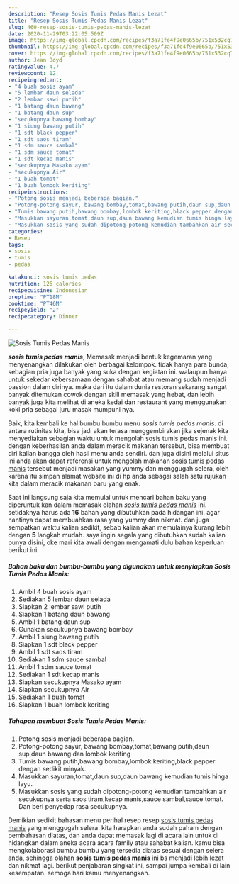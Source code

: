 ```yaml
---
description: "Resep Sosis Tumis Pedas Manis Lezat"
title: "Resep Sosis Tumis Pedas Manis Lezat"
slug: 460-resep-sosis-tumis-pedas-manis-lezat
date: 2020-11-29T03:22:05.509Z
image: https://img-global.cpcdn.com/recipes/f3a71fe4f9e0665b/751x532cq70/sosis-tumis-pedas-manis-foto-resep-utama.jpg
thumbnail: https://img-global.cpcdn.com/recipes/f3a71fe4f9e0665b/751x532cq70/sosis-tumis-pedas-manis-foto-resep-utama.jpg
cover: https://img-global.cpcdn.com/recipes/f3a71fe4f9e0665b/751x532cq70/sosis-tumis-pedas-manis-foto-resep-utama.jpg
author: Jean Boyd
ratingvalue: 4.7
reviewcount: 12
recipeingredient:
- "4 buah sosis ayam"
- "5 lembar daun selada"
- "2 lembar sawi putih"
- "1 batang daun bawang"
- "1 batang daun sup"
- "secukupnya bawang bombay"
- "1 siung bawang putih"
- "1 sdt black pepper"
- "1 sdt saos tiram"
- "1 sdm sauce sambal"
- "1 sdm sauce tomat"
- "1 sdt kecap manis"
- "secukupnya Masako ayam"
- "secukupnya Air"
- "1 buah tomat"
- "1 buah lombok keriting"
recipeinstructions:
- "Potong sosis menjadi beberapa bagian."
- "Potong-potong sayur, bawang bombay,tomat,bawang putih,daun sup,daun bawang dan lombok keriting"
- "Tumis bawang putih,bawang bombay,lombok keriting,black pepper dengan sedikit minyak."
- "Masukkan sayuran,tomat,daun sup,daun bawang kemudian tumis hinga layu."
- "Masukkan sosis yang sudah dipotong-potong kemudian tambahkan air secukupnya serta saos tiram,kecap manis,sauce sambal,sauce tomat. Dan beri penyedap rasa secukupnya."
categories:
- Resep
tags:
- sosis
- tumis
- pedas

katakunci: sosis tumis pedas 
nutrition: 126 calories
recipecuisine: Indonesian
preptime: "PT18M"
cooktime: "PT46M"
recipeyield: "2"
recipecategory: Dinner

---
```



![Sosis Tumis Pedas Manis](https://img-global.cpcdn.com/recipes/f3a71fe4f9e0665b/751x532cq70/sosis-tumis-pedas-manis-foto-resep-utama.jpg)

<b><i>sosis tumis pedas manis</i></b>, Memasak menjadi bentuk kegemaran yang menyenangkan dilakukan oleh berbagai kelompok. tidak hanya para bunda, sebagian pria juga banyak yang suka dengan kegiatan ini. walaupun hanya untuk sekedar kebersamaan dengan sahabat atau memang sudah menjadi passion dalam dirinya. maka dari itu dalam dunia restoran sekarang sangat banyak ditemukan cowok dengan skill memasak yang hebat, dan lebih banyak juga kita melihat di aneka kedai dan restaurant yang menggunakan koki pria sebagai juru masak mumpuni nya.

Baik, kita kembali ke hal bumbu bumbu menu <i>sosis tumis pedas manis</i>. di antara rutinitas kita, bisa jadi akan terasa menggembirakan jika sejenak kita menyediakan sebagian waktu untuk mengolah sosis tumis pedas manis ini. dengan keberhasilan anda dalam meracik makanan tersebut, bisa membuat diri kalian bangga oleh hasil menu anda sendiri. dan juga disini melalui situs ini anda akan dapat referensi untuk mengolah makanan <u>sosis tumis pedas manis</u> tersebut menjadi masakan yang yummy dan menggugah selera, oleh karena itu simpan alamat website ini di hp anda sebagai salah satu rujukan kita dalam meracik makanan baru yang enak.




Saat ini langsung saja kita memulai untuk mencari bahan baku yang diperuntuk kan dalam memasak olahan <u><i>sosis tumis pedas manis</i></u> ini. setidaknya harus ada <b>16</b> bahan yang dibutuhkan pada hidangan ini. agar nantinya dapat membuahkan rasa yang yummy dan nikmat. dan juga sempatkan waktu kalian sedikit, sebab kalian akan memulainya kurang lebih dengan <b>5</b> langkah mudah. saya ingin segala yang dibutuhkan sudah kalian punya disini, oke mari kita awali dengan mengamati dulu bahan keperluan berikut ini.

<!--inarticleads1-->

##### Bahan baku dan bumbu-bumbu yang digunakan untuk menyiapkan Sosis Tumis Pedas Manis:

1. Ambil 4 buah sosis ayam
1. Sediakan 5 lembar daun selada
1. Siapkan 2 lembar sawi putih
1. Siapkan 1 batang daun bawang
1. Ambil 1 batang daun sup
1. Gunakan secukupnya bawang bombay
1. Ambil 1 siung bawang putih
1. Siapkan 1 sdt black pepper
1. Ambil 1 sdt saos tiram
1. Sediakan 1 sdm sauce sambal
1. Ambil 1 sdm sauce tomat
1. Sediakan 1 sdt kecap manis
1. Siapkan secukupnya Masako ayam
1. Siapkan secukupnya Air
1. Sediakan 1 buah tomat
1. Siapkan 1 buah lombok keriting




<!--inarticleads2-->

##### Tahapan membuat Sosis Tumis Pedas Manis:

1. Potong sosis menjadi beberapa bagian.
1. Potong-potong sayur, bawang bombay,tomat,bawang putih,daun sup,daun bawang dan lombok keriting
1. Tumis bawang putih,bawang bombay,lombok keriting,black pepper dengan sedikit minyak.
1. Masukkan sayuran,tomat,daun sup,daun bawang kemudian tumis hinga layu.
1. Masukkan sosis yang sudah dipotong-potong kemudian tambahkan air secukupnya serta saos tiram,kecap manis,sauce sambal,sauce tomat. Dan beri penyedap rasa secukupnya.




Demikian sedikit bahasan menu perihal resep resep <u>sosis tumis pedas manis</u> yang menggugah selera. kita harapkan anda sudah paham dengan pembahasan diatas, dan anda dapat memasak lagi di acara lain untuk di hidangkan dalam aneka acara acara family atau sahabat kalian. kamu bisa mengkolaborasi bumbu bumbu yang tersedia diatas sesuai dengan selera anda, sehingga olahan <b>sosis tumis pedas manis</b> ini bs menjadi lebih lezat dan nikmat lagi. berikut penjabaran singkat ini, sampai jumpa kembali di lain kesempatan. semoga hari kamu menyenangkan.
